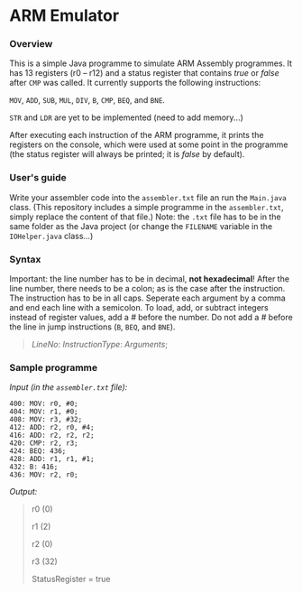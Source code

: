 # ARM Emulator

### Overview

This is a simple Java programme to simulate ARM Assembly programmes. It has 13 registers (r0 – r12) and a status register that contains *true* or *false* after `CMP` was called. It currently supports the following instructions:

`MOV`, `ADD`, `SUB`, `MUL`, `DIV`, `B`, `CMP`, `BEQ`, and `BNE`.

`STR` and `LDR` are yet to be implemented (need to add memory...)

After executing each instruction of the ARM programme, it prints the registers on the console, which were used at some point in the programme (the status register will always be printed; it is *false* by default).



### User's guide

Write your assembler code into the `assembler.txt` file an run the `Main.java` class. (This repository includes a simple programme in the `assembler.txt`, simply replace the content of that file.) Note: the `.txt` file has to be in the same folder as the Java project (or change the `FILENAME` variable in the `IOHelper.java` class...)



### Syntax

Important: the line number has to be in decimal, **not hexadecimal**! After the line number, there needs to be a colon; as is the case after the instruction. The instruction has to be in all caps. Seperate each argument by a comma and end each line with a semicolon. To load, add, or subtract integers instead of register values, add a *#* before the number. Do not add a *#* before the line in jump instructions (`B`, `BEQ`, and `BNE`).

> *LineNo*: *InstructionType*: *Arguments*;



### Sample programme

*Input (in the `assembler.txt` file):*

~~~Assembly
400: MOV: r0, #0;
404: MOV: r1, #0;
408: MOV: r3, #32;
412: ADD: r2, r0, #4;
416: ADD: r2, r2, r2;
420: CMP: r2, r3;
424: BEQ: 436;
428: ADD: r1, r1, #1;
432: B: 416;
436: MOV: r2, r0;
~~~

*Output:*

> r0 (0)
> 
> r1 (2)
> 
> r2 (0)
> 
> r3 (32)
> 
> StatusRegister = true

